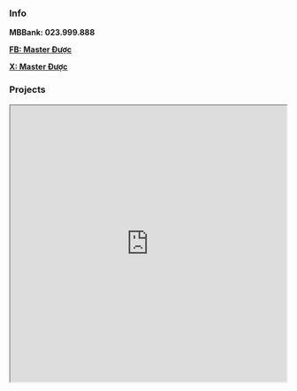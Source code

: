 ### Info

**MBBank: 023.999.888**

**[FB: Master Được](https://www.facebook.com/master.duoc)**

**[X: Master Được](https://x.com/MasterDuoc)**

### Projects

<iframe src="https://duocdev-caro3x3.tiiny.site/" width="500" height="500" allowfullscreen></iframe>
